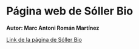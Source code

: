 # Página web de Sóller Bio

**Autor: Marc Antoni Román Martínez**

[Link de la página de Sóller Bio](https://gitcdn.xyz/repo/mroman181/EcoShop/master/index.html)

